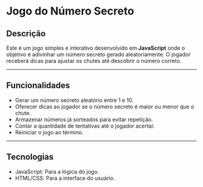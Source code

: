 # Jogo do Número Secreto 

## Descrição
Este é um jogo simples e interativo desenvolvido em **JavaScript** onde o objetivo é adivinhar um número secreto gerado aleatoriamente. O jogador receberá dicas para ajustar os chutes até descobrir o número correto.

---

## Funcionalidades
- Gerar um número secreto aleatório entre 1 e 10.
- Oferecer dicas ao jogador se o número secreto é maior ou menor que o chute.
- Armazenar números já sorteados para evitar repetição.
- Contar a quantidade de tentativas até o jogador acertar.
- Reiniciar o jogo ao término.

---

## Tecnologias

- JavaScript: Para a lógica do jogo.
- HTML/CSS: Para a interface do usuário.
